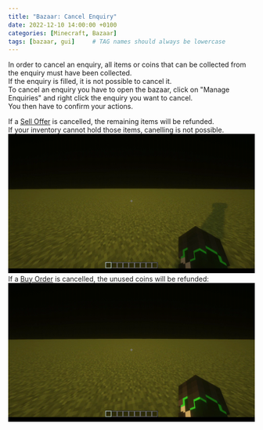 ```yaml
---
title: "Bazaar: Cancel Enquiry"
date: 2022-12-10 14:00:00 +0100
categories: [Minecraft, Bazaar]
tags: [bazaar, gui]     # TAG names should always be lowercase
---
```


In order to cancel an enquiry, all items or coins that can be collected from the enquiry must have been collected. \
If the enquiry is filled, it is not possible to cancel it. \
To cancel an enquiry you have to open the bazaar, click on "Manage Enquiries" and right click the enquiry you want to cancel. \
You then have to confirm your actions. 

If a [Sell Offer]({{site.baseurl}}/posts/bazaar-sell-offer) is cancelled, the remaining items will be refunded. \
If your inventory cannot hold those items, canelling is not possible.
![Cancelling a Sell Offer](/assets/bazaar/bz_cancel_sell.gif "Cancelling a Sell Offer")
If a [Buy Order]({{site.baseurl}}/posts/bazaar-buy-order) is cancelled, the unused coins will be refunded:
![Cancelling a Buy Order](/assets/bazaar/bz_cancel_buy.gif "Cancelling a Buy Order")
